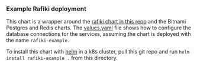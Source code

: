 ### Example Rafiki deployment

This chart is a wrapper around the [rafiki chart in this repo](../rafiki) and the Bitnami
Postgres and Redis charts. The [values.yaml](./values.yaml) file shows how to configure the
database connections for the services, assuming the chart is deployed with the name `rafiki-example`.

To install this chart with [helm](https://helm.sh/docs/intro/install/) in a k8s cluster, pull this git repo
and run `helm install rafiki-example .` from this directory.


